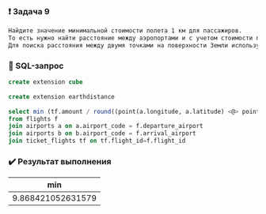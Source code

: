 ### :exclamation: Задача 9
```txt
Найдите значение минимальной стоимости полета 1 км для пассажиров.
То есть нужно найти расстояние между аэропортами и с учетом стоимости перелетов получить искомый результат.
Для поиска расстояния между двумя точками на поверхности Земли используется модуль earthdistance.
```
### :paperclip: SQL-запрос
```sql
create extension cube
 
create extension earthdistance 
 
select min (tf.amount / round((point(a.longitude, a.latitude) <@> point(b.longitude, b.latitude)) * 1.609344))
from flights f
join airports a on a.airport_code = f.departure_airport
join airports b on b.airport_code = f.arrival_airport
join ticket_flights tf on tf.flight_id=f.flight_id
```
### :heavy_check_mark: Результат выполнения

|min              |
|-----------------|
|9.868421052631579|


